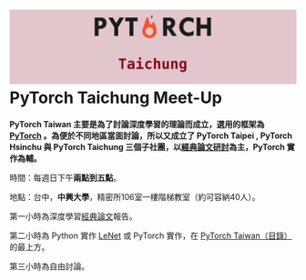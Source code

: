 # ![](/assets/pytorch.png)PyTorch Taichung Meet-Up

**PyTorch Taiwan 主要是為了討論深度學習的理論而成立，選用的框架為 **[**PyTorch**](http://hemingwang.blogspot.tw/2017/11/pytorch-taiwan.html )** 。為便於不同地區當面討論，所以又成立了 PyTorch Taipei , PyTorch Hsinchu 與 PyTorch Taichung 三個子社團，以**[**經典論文研討**](http://hemingwang.blogspot.tw/2016/12/ai_20.html)**為主，PyTorch 實作為輔。**



時間：每週日下午**兩點到五點**。

地點：台中，**中興大學**，精密所106室一樓階梯教室（約可容納40人）。

第一小時為深度學習[經典論文](http://hemingwang.blogspot.tw/2018/01/pytorchseminar.html)報告。

第二小時為 Python 實作 [LeNet](http://hemingwang.blogspot.tw/2017/04/lenet.html ) 或 PyTorch 實作，在 [PyTorch Taiwan（目錄）](http://hemingwang.blogspot.tw/2017/11/pytorch-taiwan.html)的最上方。

第三小時為自由討論。

